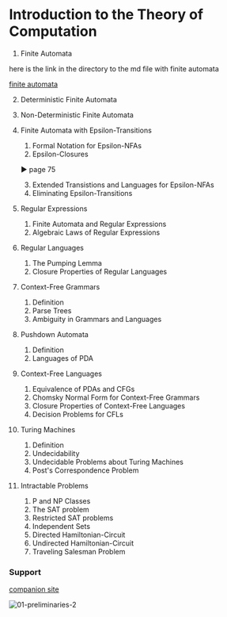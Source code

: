 # Introduction to the Theory of Computation


1. Finite Automata

here is the link in the directory to the md file with finite automata

[finite automata](https://github.com/MorganBergen/theory-of-computation/blob/main/course/chapters/finite-automata.md)


2. Deterministic Finite Automata
3. Non-Deterministic Finite Automata
4. Finite Automata with Epsilon-Transitions

    1. Formal Notation for Epsilon-NFAs
    2. Epsilon-Closures
    
    ▶︎ page 75
    
    3. Extended Transistions and Languages for Epsilon-NFAs
    4. Eliminating Epsilon-Transitions

5.  Regular Expressions
    1. Finite Automata and Regular Expressions
    2. Algebraic Laws of Regular Expressions

6.  Regular Languages
    1. The Pumping Lemma
    2. Closure Properties of Regular Languages

7. Context-Free Grammars
    1. Definition
    2. Parse Trees
    3. Ambiguity in Grammars and Languages

8.  Pushdown Automata
    1.  Definition
    2.  Languages of PDA

9.  Context-Free Languages
    1.  Equivalence of PDAs and CFGs
    2.  Chomsky Normal Form for Context-Free Grammars
    3.  Closure Properties of Context-Free Languages
    4.  Decision Problems for CFLs

10. Turing Machines
    1. Definition
    2. Undecidability
    3. Undecidable Problems about Turing Machines
    4. Post's Correspondence Problem

11. Intractable Problems
    1. P and NP Classes
    2. The SAT problem
    3. Restricted SAT problems
    4. Independent Sets
    5. Directed Hamiltonian-Circuit
    6. Undirected Hamiltonian-Circuit
    7. Traveling Salesman Problem

### Support
[companion site](http://www-db.stanford.edu/~ullman/ialc.html)

![01-preliminaries-2](https://user-images.githubusercontent.com/65584733/188156760-9588f40a-05a7-4f99-ade6-fd7582b24506.jpg)



